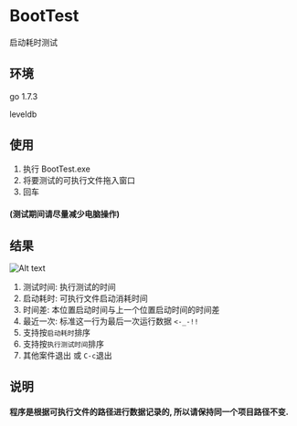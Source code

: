 # BootTest
启动耗时测试

## 环境
go 1.7.3

leveldb

## 使用
1. 执行 BootTest.exe
2. 将要测试的可执行文件拖入窗口
3. 回车

#### (测试期间请尽量减少电脑操作)

## 结果
![Alt text](http://p1.bqimg.com/567571/af2213081f48055d.png "result")

1. 测试时间: 执行测试的时间
2. 启动耗时: 可执行文件启动消耗时间
3. 时间差: 本位置启动时间与上一个位置启动时间的时间差
4. 最近一次: 标准这一行为最后一次运行数据 ```<-_-!!```
5. 支持按```启动耗时```排序 
6. 支持按```执行测试时间```排序
7. 其他案件退出 或 ```C-c```退出

## 说明
#### 程序是根据可执行文件的路径进行数据记录的, 所以请保持同一个项目路径不变.
